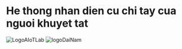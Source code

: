# He thong nhan dien cu chi tay cua nguoi khuyet tat
![LogoAIoTLab](https://github.com/user-attachments/assets/13a7afe4-edc9-47a0-a947-18f7bb91d096)
![logoDaiNam](https://github.com/user-attachments/assets/62f7716e-5fcc-4235-a0eb-14fce1af3aad)

